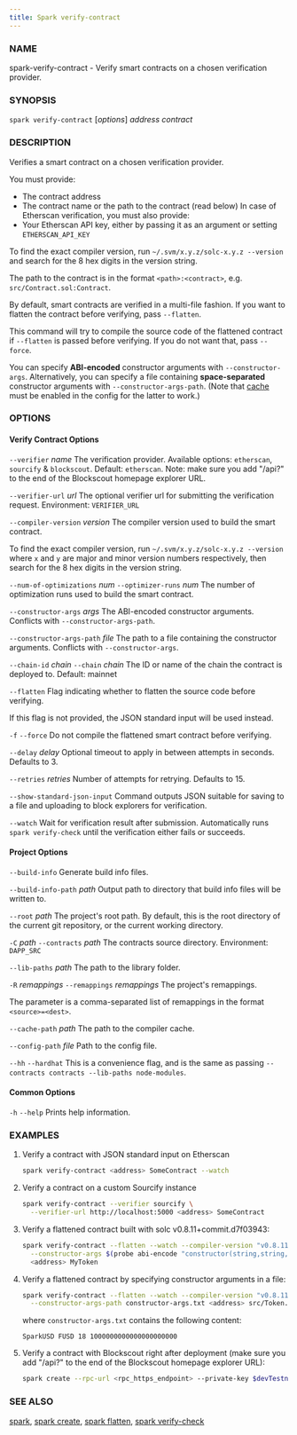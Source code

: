 ```yaml
---
title: Spark verify-contract
---
```


### NAME

spark-verify-contract - Verify smart contracts on a chosen verification provider.

### SYNOPSIS

`spark verify-contract` [*options*] _address_ _contract_

### DESCRIPTION

Verifies a smart contract on a chosen verification provider.

You must provide:

- The contract address
- The contract name or the path to the contract (read below)
  In case of Etherscan verification, you must also provide:
- Your Etherscan API key, either by passing it as an argument or setting `ETHERSCAN_API_KEY`

To find the exact compiler version, run `~/.svm/x.y.z/solc-x.y.z --version` and search for the 8 hex digits in the version string.

The path to the contract is in the format `<path>:<contract>`, e.g. `src/Contract.sol:Contract`.

By default, smart contracts are verified in a multi-file fashion. If you want to flatten the contract before verifying, pass `--flatten`.

This command will try to compile the source code of the flattened contract if `--flatten` is passed before verifying. If you do not want that, pass `--force`.

You can specify **ABI-encoded** constructor arguments with `--constructor-args`. Alternatively,
you can specify a file containing **space-separated** constructor arguments with `--constructor-args-path`.
(Note that [cache](../config/project.md#cache) must be enabled in the config for the latter to work.)

### OPTIONS

#### Verify Contract Options

`--verifier` _name_
The verification provider. Available options: `etherscan`, `sourcify` & `blockscout`. Default: `etherscan`. Note: make sure you add "/api\?" to the end of the Blockscout homepage explorer URL.

`--verifier-url` _url_
The optional verifier url for submitting the verification request.
Environment: `VERIFIER_URL`

`--compiler-version` _version_
The compiler version used to build the smart contract.

To find the exact compiler version, run `~/.svm/x.y.z/solc-x.y.z --version` where `x` and
`y` are major and minor version numbers respectively, then search for the 8 hex digits in the version string.

`--num-of-optimizations` _num_
`--optimizer-runs` _num_
The number of optimization runs used to build the smart contract.

`--constructor-args` _args_
The ABI-encoded constructor arguments. Conflicts with `--constructor-args-path`.

`--constructor-args-path` _file_
The path to a file containing the constructor arguments. Conflicts with `--constructor-args`.

`--chain-id` _chain_
`--chain` _chain_
The ID or name of the chain the contract is deployed to.
Default: mainnet

`--flatten`
Flag indicating whether to flatten the source code before verifying.

If this flag is not provided, the JSON standard input will be used instead.

`-f`
`--force`
Do not compile the flattened smart contract before verifying.

`--delay` _delay_
Optional timeout to apply in between attempts in seconds. Defaults to 3.

`--retries` _retries_
Number of attempts for retrying. Defaults to 15.

`--show-standard-json-input`
Command outputs JSON suitable for saving to a file and uploading to block explorers for verification.

`--watch`
Wait for verification result after submission.
Automatically runs `spark verify-check` until the verification either fails or succeeds.

#### Project Options

`--build-info`
Generate build info files.

`--build-info-path` _path_
Output path to directory that build info files will be written to.

`--root` _path_
The project's root path. By default, this is the root directory of the current git repository, or the current working directory.

`-C` _path_
`--contracts` _path_
The contracts source directory.
Environment: `DAPP_SRC`

`--lib-paths` _path_
The path to the library folder.

`-R` _remappings_
`--remappings` _remappings_
The project's remappings.

The parameter is a comma-separated list of remappings in the format `<source>=<dest>`.

`--cache-path` _path_
The path to the compiler cache.

`--config-path` _file_
Path to the config file.

`--hh`
`--hardhat`
This is a convenience flag, and is the same as passing `--contracts contracts --lib-paths node-modules`.

#### Common Options

`-h`
`--help`
Prints help information.

### EXAMPLES

1. Verify a contract with JSON standard input on Etherscan

   ```sh
   spark verify-contract <address> SomeContract --watch

   ```

2. Verify a contract on a custom Sourcify instance

   ```sh
   spark verify-contract --verifier sourcify \
     --verifier-url http://localhost:5000 <address> SomeContract
   ```

3. Verify a flattened contract built with solc v0.8.11+commit.d7f03943:

   ```sh
   spark verify-contract --flatten --watch --compiler-version "v0.8.11+commit.d7f03943" \
     --constructor-args $(probe abi-encode "constructor(string,string,uint256,uint256)" "SparkUSD" "FUSD" 18 1000000000000000000000) \
     <address> MyToken
   ```

4. Verify a flattened contract by specifying constructor arguments in a file:
   ```sh
   spark verify-contract --flatten --watch --compiler-version "v0.8.11+commit.d7f03943" \
     --constructor-args-path constructor-args.txt <address> src/Token.sol:MyToken
   ```
   where `constructor-args.txt` contains the following content:
   ```text
   SparkUSD FUSD 18 1000000000000000000000
   ```
5. Verify a contract with Blockscout right after deployment (make sure you add "/api?" to the end of the Blockscout homepage explorer URL):
   ```sh
   spark create --rpc-url <rpc_https_endpoint> --private-key $devTestnetPrivateKey src/Contract.sol:SimpleStorage --verify --verifier blockscout --verifier-url <blockscout_homepage_explorer_url>/api?
   ```

### SEE ALSO

[spark](./spark.md), [spark create](./spark-create.md), [spark flatten](./spark-flatten.md), [spark verify-check](./spark-verify-check.md)
